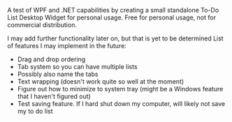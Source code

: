 A test of WPF and .NET capabilities by creating a small standalone To-Do List Desktop Widget for personal usage. Free for personal usage, not for commercial distribution.

I may add further functionality later on, but that is yet to be determined
List of features I may implement in the future:
- Drag and drop ordering
- Tab system so you can have multiple lists
-   Possibly also name the tabs
- Text wrapping (doesn't work quite so well at the moment)
- Figure out how to minimize to system tray (might be a Windows feature that I haven't figured out)
- Test saving feature. If I hard shut down my computer, will likely not save my to do list
